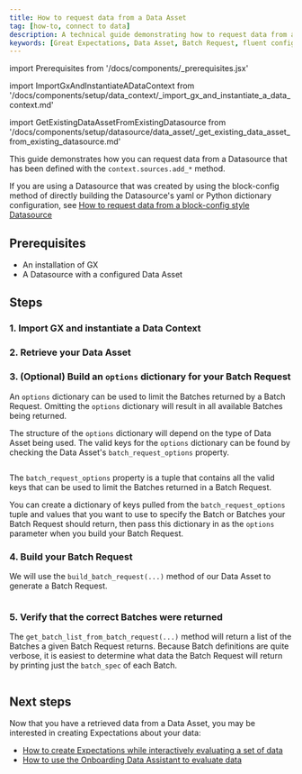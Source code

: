 ```yaml
---
title: How to request data from a Data Asset
tag: [how-to, connect to data]
description: A technical guide demonstrating how to request data from a Data Asset.
keywords: [Great Expectations, Data Asset, Batch Request, fluent configuration method]
---
```


<!-- ## Prerequisites -->
import Prerequisites from '/docs/components/_prerequisites.jsx'

<!-- ### Import GX and instantiate a Data Context -->
import ImportGxAndInstantiateADataContext from '/docs/components/setup/data_context/_import_gx_and_instantiate_a_data_context.md'


<!-- ### Retrieve existing DataAsset from existing Datsource -->
import GetExistingDataAssetFromExistingDatasource from '/docs/components/setup/datasource/data_asset/_get_existing_data_asset_from_existing_datasource.md'

This guide demonstrates how you can request data from a Datasource that has been defined with the `context.sources.add_*` method.

If you are using a Datasource that was created by using the block-config method of directly building the Datasource's yaml or Python dictionary configuration, see [How to request data from a block-config style Datasource](/docs/guides/connecting_to_your_data/how_to_get_one_or_more_batches_of_data_from_a_configured_datasource)

## Prerequisites

<Prerequisites> 

- An installation of GX
- A Datasource with a configured Data Asset

</Prerequisites> 

## Steps

### 1. Import GX and instantiate a Data Context

<ImportGxAndInstantiateADataContext />

### 2. Retrieve your Data Asset

<GetExistingDataAssetFromExistingDatasource />

### 3. (Optional) Build an `options` dictionary for your Batch Request

An `options` dictionary can be used to limit the Batches returned by a Batch Request.  Omitting the `options` dictionary will result in all available Batches being returned.

The structure of the `options` dictionary will depend on the type of Data Asset being used.  The valid keys for the `options` dictionary can be found by checking the Data Asset's `batch_request_options` property.

```python name="tests/integration/docusaurus/connecting_to_your_data/fluent_datasources/get_existing_data_asset_from_existing_datasource_pandas_filesystem_example.py my_batch_request_options"
```

The `batch_request_options` property is a tuple that contains all the valid keys that can be used to limit the Batches returned in a Batch Request.

You can create a dictionary of keys pulled from the `batch_request_options` tuple and values that you want to use to specify the Batch or Batches your Batch Request should return, then pass this dictionary in as the `options` parameter when you build your Batch Request.

### 4. Build your Batch Request

We will use the `build_batch_request(...)` method of our Data Asset to generate a Batch Request.

```python name="tests/integration/docusaurus/connecting_to_your_data/fluent_datasources/get_existing_data_asset_from_existing_datasource_pandas_filesystem_example.py my_batch_request"
```

### 5. Verify that the correct Batches were returned

The `get_batch_list_from_batch_request(...)` method will return a list of the Batches a given Batch Request returns.  Because Batch definitions are quite verbose, it is easiest to determine what data the Batch Request will return by printing just the `batch_spec` of each Batch.

```python name="tests/integration/docusaurus/connecting_to_your_data/fluent_datasources/get_existing_data_asset_from_existing_datasource_pandas_filesystem_example.py print_batch_spec"
```

## Next steps

Now that you have a retrieved data from a Data Asset, you may be interested in creating Expectations about your data:
- [How to create Expectations while interactively evaluating a set of data](/docs/guides/expectations/how_to_create_and_edit_expectations_with_instant_feedback_from_a_sample_batch_of_data)
- [How to use the Onboarding Data Assistant to evaluate data](/docs/guides/expectations/data_assistants/how_to_create_an_expectation_suite_with_the_onboarding_data_assistant)


